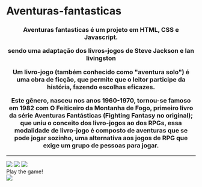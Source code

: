 # Aventuras-fantasticas

<h3 align="center">
Aventuras fantasticas é um projeto em HTML, CSS e Javascript.

sendo uma adaptação dos livros-jogos de Steve Jackson e Ian livingston

Um livro-jogo (também conhecido como "aventura solo") é uma obra de ficção, que permite que o leitor participe da história, fazendo escolhas eficazes.

Este gênero, nasceu nos anos 1960-1970, tornou-se famoso em 1982 com O Feiticeiro da Montanha de Fogo,
primeiro livro da série Aventuras Fantásticas (Fighting Fantasy no original);
que uniu o conceito dos livro-jogos ao dos RPGs, essa modalidade de livro-jogo é composto de aventuras que se pode jogar sozinho,
uma alternativa aos jogos de RPG que exige um grupo de pessoas para jogar.
</h3>

<hr>
<div style="align: center;">
<image src="https://img.shields.io/badge/HTML-239120?style=for-the-badge&logo=html5&logoColor=white">
<image src="https://img.shields.io/badge/JavaScript-323330?style=for-the-badge&logo=javascript&logoColor=F7DF1E">
<image src="https://img.shields.io/badge/CSS-239120?&style=for-the-badge&logo=css3&logoColor=white">
<br> Play the game! <br>
<a href=https://iesxs.itch.io/aventuras-fantasticas><image src="https://img.shields.io/badge/Itch.io-FA5C5C?style=for-the-badge&logo=itch.io&logoColor=white"></a>
</html>

